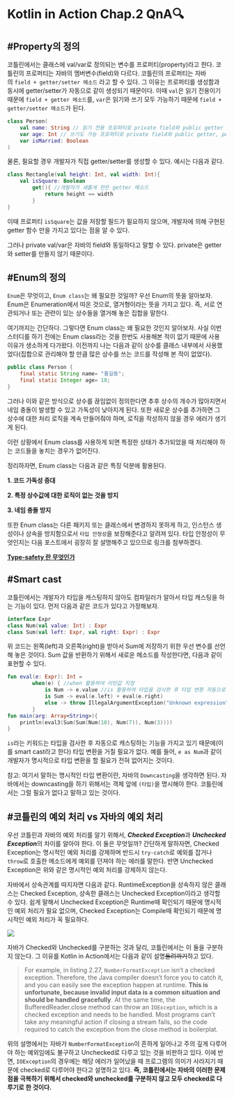 # Kotlin in Action Chap.2 QnA🔍

## #Property의 정의

코틀린에서는 클래스에 val/var로 정의되는 변수를 프로퍼티(property)라고 한다. 코틀린의 프로퍼티는 자바의 멤버변수(field)와 다르다. 코틀린의 프로퍼티는 자바의 `field + getter/setter 메소드`
라고 할 수 있다. 그 이유는 프로퍼티를 생성함과 동시에 getter/setter가 자동으로 같이 생성되기 때문이다. 이때 `val`은 읽기 전용이기 때문에 `field + getter 메소드`를, `var`은 읽기와 쓰기 모두 가능하기 때문에 `field + getter/setter 메소드`가 된다.

```kotlin
class Person(
    val name: String // 읽기 전용 프로퍼티로 private field와 public getter 함수를 생성
    var age: Int // 쓰기도 가능 프로퍼티로 private field와 public getter, public setter 함수를 생성
    var isMarried: Boolean
)
```

물론, 필요할 경우 개발자가 직접 getter/setter를 생성할 수 있다. 예시는 다음과 같다.

```kotlin
class Rectangle(val height: Int, val width: Int){
    val isSquare: Boolean
        get(){ //개발자가 새롭게 만든 getter 메소드
            return height == width
        }
}
```

이때 프로퍼티 `isSquare`는 값을 저장할 필드가 필요하지 않으며, 개발자에 의해 구현된 getter 함수 만을 가지고 있다는 점을 알 수 있다.

그러나 private val/var은 자바의 field와 동일하다고 말할 수 있다. private은 getter와 setter를 만들지 않기 때문이다.

## #Enum의 정의

`Enum`은 무엇이고, `Enum class`는 왜 필요한 것일까? 우선 Enum의 뜻을 알아보자. Enum은 Enumeration에서 따온 것으로, 열거형이라는 뜻을 가지고 있다. 즉, 서로 연관되거나 또는 관련이 있는 상수들을 열거해 놓은 집합을 말한다.

여기까지는 간단하다. 그렇다면 Enum class는 왜 필요한 것인지 알아보자. 사실 이번 스터디를 하기 전에는 Enum class라는 것을 한번도 사용해본 적이 없기 때문에 사용 이유가 생소하게 다가왔다. 이전까지 나는 다음과 같이 상수를 클래스 내부에서 사용했었다(집합으로 관리해야 할 만큼 많은 상수를 쓰는 코드를 작성해 본 적이 없었다).

```java
public class Person {
    final static String name= "홍길동";
    final static Integer age= 18;
}
```

그러나 이와 같은 방식으로 상수를 끊임없이 정의한다면 추후 상수의 개수가 많아지면서 네임 충돌이 발생할 수 있고 가독성이 낮아지게 된다. 또한 새로운 상수를 추가하면 그 상수에 대한 처리 로직을 계속 만들어줘야 하며, 로직을 작성하지 않을 경우 에러가 생기게 된다.

이런 상황에서 Enum class를 사용하게 되면 특정한 상태가 추가되었을 때 처리해야 하는 코드들을 놓치는 경우가 없어진다.

정리하자면, Enum class는 다음과 같은 특징 덕분에 활용된다.

**1. 코드 가독성 증대**

**2. 특정 상수값에 대한 로직이 없는 것을 방지**

**3. 네임 충돌 방지**

또한 Enum class는 다른 패키지 또는 클래스에서 변경하지 못하게 하고, 인스턴스 생성이나 상속을 방지함으로서 `타입 안정성`을 보장해준다고 알려져 있다. 타입 안정성이 무엇인지는 다음 포스트에서 굉장히 잘 설명해주고 있으므로 링크를 첨부하겠다.

**[Type-safety 란 무엇인가](https://tlonist-sang.github.io/Today-I-learned/jekyll/update/2020/09/29/typed-language.html)**

## #Smart cast

코틀린에서는 개발자가 타입을 캐스팅하지 않아도 컴파일러가 알아서 타입 캐스팅을 하는 기능이 있다. 먼저 다음과 같은 코드가 있다고 가정해보자.

```kotlin
interface Expr
class Num(val value: Int) : Expr
class Sum(val left: Expr, val right: Expr) : Expr
```

위 코드는 왼쪽(left)과 오른쪽(right)을 받아서 Sum에 저장하기 위한 우선 변수를 선언해 놓은 것이다. Sum 값을 반환하기 위해서 새로운 메소드를 작성한다면, 다음과 같이 표현할 수 있다.

```kotlin
fun eval(e: Expr): Int =
        when(e) { //when 활용하여 리턴값 지정
            is Num -> e.value //is 활용하여 타입을 검사한 후 타입 변환 자동으로 거치기
            is Sum -> eval(e.left) + eval(e.right)
            else -> throw IllegalArgumentException("Unknown expression")
        }
fun main(arg: Array<String>){
    println(eval3(Sum(Sum(Num(10), Num(7)), Num(3))))
}
```

`is`라는 키워드는 타입을 검사한 후 자동으로 캐스팅하는 기능을 가지고 있기 때문에(이를 smart cast라고 한다) 타입 변환을 거칠 필요가 없다. 예를 들어, `e as Num`과 같이 개발자가 명시적으로 타입 변환을 할 필요가 전혀 없어지는 것이다.

참고: 여기서 말하는 명시적인 타입 변환이란, 자바의 `Downcasting`을 생각하면 된다. 자바에서는 downcasting을 하기 위해서는 객체 앞에 `(타입)`을 명시해야 한다. 코틀린에서는 그럴 필요가 없다고 말하고 있는 것이다.

## #코틀린의 예외 처리 vs 자바의 예외 처리

우선 코틀린과 자바의 예외 처리를 알기 위해서, *****Checked Exception*****과 *****Unchecked Exception*****의 차이를 알아야 한다. 이 둘은 무엇일까? 간단하게 말하자면, Checked Exception는 명시적인 예외 처리를 강제하며 반드시 `try-catch`로 예외를 잡거나 `throw`로 호출한 메소드에게 예외를 던져야 하는 에러를 말한다. 반면 Unchecked Exception은 위와 같은 명시적인 예외 처리를 강제하지 않는다.

자바에서 상속관계를 따지자면 다음과 같다. RuntimeException을 상속하지 않은 클래스는 Checked Exception, 상속한 클래스는 Unchecked Exception이라고 생각할 수 있다. 쉽게 말해서 Unchecked Exception은 Runtime때 확인되기 때문에 명시적인 예외 처리가 필요 없으며, Checked Exception는 Compile때 확인되기 때문에 명시적인 예외 처리가 꼭 필요하다.

![](https://madplay.github.io/img/post/2019-03-02-java-checked-unchecked-exceptions-1.png)

자바가 Checked와 Unchecked를 구분하는 것과 달리, 코틀린에서는 이 둘을 구분하지 않는다. 그 이유를 Kotlin in Action에서는 다음과 같이 설명~~돌려까기~~하고 있다.

> For example, in listing 2.27, `NumberFormatException` isn’t a checked exception.
Therefore, the Java compiler doesn’t force you to catch it, and you can easily see the exception happen at runtime. **This is unfortunate, because invalid input data is a common situation and should be handled gracefully**. At the same time, the BufferedReader.close method can throw an `IOException`, which is a checked exception and needs to be handled. Most programs can’t take any meaningful action if closing a stream fails, so the code required to catch the exception from the close method is boilerplat.
> 

위의 설명에서는 자바가 `NumberFormatException`이 흔하게 일어나고 주의 깊게 다루어야 하는 예외임에도 불구하고  Unchecked로 다루고 있는 것을 비판하고 있다. 이에 반면, `IOException`의 경우에는 해당 에러가 일어났을 때 프로그램의 의미가 사라지기 때문에 checked로 다루어야 한다고 설명하고 있다. **즉, 코틀린에서는 자바의 이러한 문제점을 극복하기 위해서 checked와 unchecked를 구분하지 않고 모두 checked로 다루기로 한 것이다.**